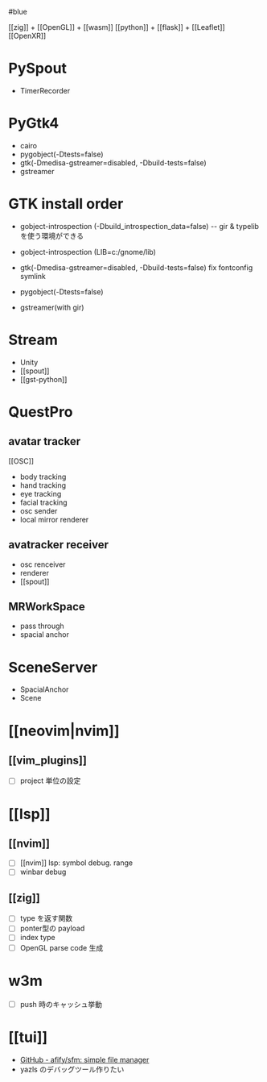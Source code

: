 #blue

[[zig]] + [[OpenGL]] + [[wasm]]
[[python]] + [[flask]] + [[Leaflet]]
[[OpenXR]]

# PySpout
- TimerRecorder

# PyGtk4
- cairo
- pygobject(-Dtests=false)
- gtk(-Dmedisa-gstreamer=disabled, -Dbuild-tests=false)
- gstreamer

# GTK install order
- gobject-introspection (-Dbuild_introspection_data=false)
-- gir & typelib を使う環境ができる
- gobject-introspection (LIB=c:/gnome/lib)
- gtk(-Dmedisa-gstreamer=disabled, -Dbuild-tests=false)
	fix fontconfig symlink
- pygobject(-Dtests=false)

- gstreamer(with gir)

# Stream
- Unity
- [[spout]]
- [[gst-python]] 

# QuestPro

## avatar tracker
[[OSC]]
- body tracking
- hand tracking
- eye tracking
- facial tracking
- osc sender
- local mirror renderer

## avatracker receiver
- osc renceiver
- renderer
- [[spout]]

## MRWorkSpace
- pass through
- spacial anchor

# SceneServer
- SpacialAnchor
- Scene

# [[neovim|nvim]]
## [[vim_plugins]]
- [ ] project 単位の設定

# [[lsp]]
## [[nvim]]
- [ ] [[nvim]] lsp: symbol debug. range
- [ ] winbar debug

## [[zig]]
- [ ] type を返す関数
- [ ] ponter型の payload
- [ ] index type
- [ ] OpenGL parse code 生成

# w3m
- [ ] push 時のキャッシュ挙動

# [[tui]]
- [GitHub - afify/sfm: simple file manager](https://github.com/afify/sfm)
- yazls のデバッグツール作りたい
